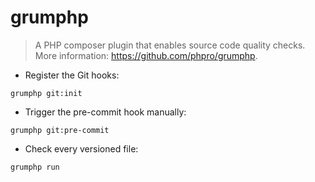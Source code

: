 # grumphp

> A PHP composer plugin that enables source code quality checks.
> More information: <https://github.com/phpro/grumphp>.

- Register the Git hooks:

`grumphp git:init`

- Trigger the pre-commit hook manually:

`grumphp git:pre-commit`

- Check every versioned file:

`grumphp run`
